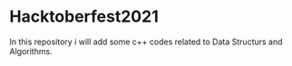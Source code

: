# Hacktoberfest2021
In this repository i will add some c++ codes related to Data Structurs and Algorithms.
